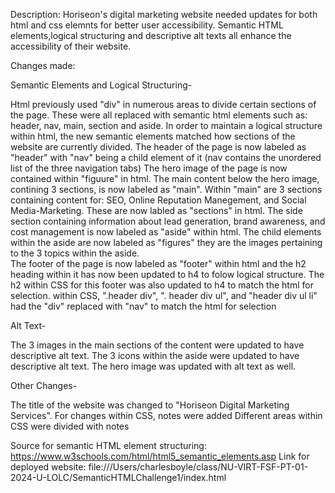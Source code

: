 Description:
Horiseon's digital marketing website needed updates for both html and css elemnts for better user accessibility. 
Semantic HTML elements,logical structuring and descriptive alt texts all enhance the accessibility of their website.


Changes made:

Semantic Elements and Logical Structuring-

Html previously used "div" in numerous areas to divide certain sections of the page. These were all replaced with semantic html elements such as: header, nav, main, section and aside.
In order to maintain a logical structure within html, the new semantic elements matched how sections of the website are currently divided.
The header of the page is now labeled as "header" with "nav" being a child element of it (nav contains the unordered list of the three navigation tabs)
The hero image of the page is now contained within "figuure" in html.
The main content below the hero image, contining 3 sections, is now labeled as "main". Within "main" are 3 sections containing content for: SEO, Online Reputation Manegement, and Social Media-Marketing.
These are now labled as "sections" in html. 
The side section containing information about lead generation, brand awareness, and cost management is now labeled as "aside" within html.
The child elements within the aside are now labeled as "figures" they are the images pertaining to the 3 topics within the aside.                              
The footer of the page is now labeled as "footer" within html and the h2 heading within it has now been updated to h4 to folow logical structure. 
The h2 within CSS for this footer was also updated to h4 to match the html for selection. 
within CSS, ".header div", ". header div ul", and "header div ul li" had the "div" replaced with "nav" to match the html for selection

Alt Text-

The 3 images in the main sections of the content were updated to have descriptive alt text.
The 3 icons within the aside were updated to have descriptive alt text.
The hero image was updated with alt text as well.

Other Changes-

The title of the website was changed to "Horiseon Digital Marketing Services".
For changes within CSS, notes were added
Different areas within CSS were divided with notes


Source for semantic HTML element structuring: https://www.w3schools.com/html/html5_semantic_elements.asp
Link for deployed website: file:///Users/charlesboyle/class/NU-VIRT-FSF-PT-01-2024-U-LOLC/SemanticHTMLChallenge1/index.html